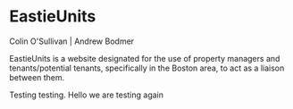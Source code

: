 # EastieUnits

Colin O'Sullivan | Andrew Bodmer

EastieUnits is a website designated for the use of property managers and tenants/potential tenants, specifically in the Boston area, to act as a liaison between them. 


Testing testing.
Hello we are testing again